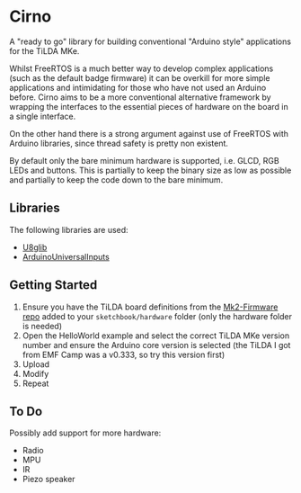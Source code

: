 Cirno
=====

A "ready to go" library for building conventional "Arduino style" applications for the TiLDA MKe.

Whilst FreeRTOS is a much better way to develop complex applications (such as the default badge firmware) it can be overkill for more simple applications and intimidating for those who have not used an Arduino before. Cirno aims to be a more conventional alternative framework by wrapping the interfaces to the essential pieces of hardware on the board in a single interface.

On the other hand there is a strong argument against use of FreeRTOS with Arduino libraries, since thread safety is pretty non existent.

By default only the bare minimum hardware is supported, i.e. GLCD, RGB LEDs and buttons. This is partially to keep the binary size as low as possible and partially to keep the code down to the bare minimum.

Libraries
---------

The following libraries are used:

- [U8glib](https://code.google.com/p/u8glib/)
- [ArduinoUniversalInputs](https://github.com/DanNixon/ArduinoUniversalInputs)

Getting Started
---------------

1.  Ensure you have the TiLDA board definitions from the [Mk2-Firmware repo](https://github.com/emfcamp/Mk2-Firmware) added to your ```sketchbook/hardware``` folder (only the hardware folder is needed)
2.  Open the HelloWorld example and select the correct TiLDA MKe version number and ensure the Arduino core version is selected (the TiLDA I got from EMF Camp was a v0.333, so try this version first)
3.  Upload
4.  Modify
5.  Repeat

To Do
-----

Possibly add support for more hardware:

- Radio
- MPU
- IR
- Piezo speaker
